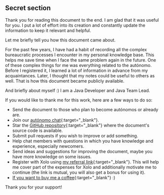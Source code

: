 ## Secret section

Thank you for reading this document to the end. I am glad that it was useful for you. I put a lot of effort into its
creation and constantly update the information to keep it relevant and helpful.

Let me briefly tell you how this document came about.

For the past few years, I have had a habit of recording all the complex bureaucratic processes I encounter in my
personal knowledge base. This helps me save time when I face the same problem again in the future. One of these complex
things for me was everything related to the autónomo. Before I registered it, I learned a lot of information in advance
from my acquaintances. Later, I thought that my notes could be useful to others as well. That is how this document
became publicly available.

And briefly about myself :) I am a Java Developer and Java Team Lead.

If you would like to thank me for this work, here are a few ways to do so:

- Send the document to those who plan to become autónomos or already are.
- Join our [autónomo chat](https://bit.ly/it-autonomos-spain-eng){:target="_blank"}.
- Star the [GitHub repository](https://bit.ly/it-autonomos-github){:target="_blank"} where the document's source code is
  available.
- Submit pull requests if you wish to improve or add something.
- Help chat members with questions in which you have knowledge and experience, especially newcomers.
- Send ideas and suggestions for improving the document, maybe you have more knowledge on some issues.
- Register with Xolo using [my referral link](https://bit.ly/xolo-signup-free-renta){:target="_blank"}. This will help me cover part
  of the expenses for Xolo and additionally motivate me to continue (the link is mutual, you will also get a bonus for
  using it).
- [If you want to buy me a coffee](https://bit.ly/buy-coffee-v112263){:target="_blank"} :)

Thank you for your support!
